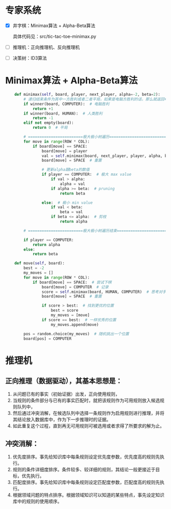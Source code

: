 # 专家系统

- [x] 井字棋：Minimax算法 + Alpha-Beta算法 
    
    具体代码见：src/tic-tac-toe-minimax.py
- [ ] 推理机：正向推理机、反向推理机
- [ ] 决策树：ID3算法

# Minimax算法 + Alpha-Beta算法
```python
    def minimax(self, board, player, next_player, alpha=-2, beta=2):
        # 递归结束条件为其中一方胜利或者二者平局，如果是电脑方胜利的话，那么就返回+1，反之为-1.
        if winner(board, COMPUTER):  # 电脑胜利
            return +1
        if winner(board, HUMAN):  # 人类胜利
            return -1
        elif not empty(board):
            return 0  # 平局

        # ========================极大极小树遍历================================
        for move in range(ROW * COL):
            if board[move] == SPACE:
                board[move] = player
                val = self.minimax(board, next_player, player, alpha, beta)
                board[move] = SPACE  # 重置

                # 更新alpha跟beta的数值
                if player == COMPUTER:  # 极大 max value
                    if val > alpha:
                        alpha = val
                    if alpha >= beta:  # pruning
                        return beta

                else:  # 极小 min value
                    if val < beta:
                        beta = val
                    if beta <= alpha:  # 剪枝
                        return alpha

        # ========================极大极小树遍历结束==============================

        if player == COMPUTER:
            return alpha
        else:
            return beta

    def move(self, board):
        best = -2
        my_moves = []
        for move in range(ROW * COL):
            if board[move] == SPACE:  # 尝试下棋
                board[move] = COMPUTER  # 记录
                score = self.minimax(board, HUMAN, COMPUTER)  # 思考对手怎么下棋
                board[move] = SPACE  # 重置

                if score > best:  # 找到更优的位置
                    best = score
                    my_moves = [move]
                if score == best:  # 一样优秀的位置
                    my_moves.append(move)

        pos = random.choice(my_moves)  # 随机挑出一个位置
        board[pos] = COMPUTER
```

# 推理机

## 正向推理（数据驱动），其基本思想是：
1. 从问题已有的事实（初始证据）出发，正向使用规则，
2. 当规则的条件部分与已有的事实匹配时，就把该规则作为可用规则放入候选规则队列中，
3. 然后通过冲突消解，在候选队列中选择一条规则作为启用规则进行推理，并将其结论放入数据库中，作为下一步推理时的证据。
4. 如此重复这个过程，直到再无可用规则可被选用或者求得了所要求的解为止。

## 冲突消解：
1. 优先度排序。事先给知识库中每条规则设定优先度参数，优先度高的规则先执行。
2. 规则的条件详细度排序。条件较多、较详细的规则，其结论一般更接近于目标，优先执行。
3. 匹配度排序。事先给知识库中每条规则设定匹配度参数，匹配度高的规则先执行。
4. 根据领域问题的特点排序。根据领域知识可以知道的某些特点，事先设定知识库中的规则的使用顺序。

